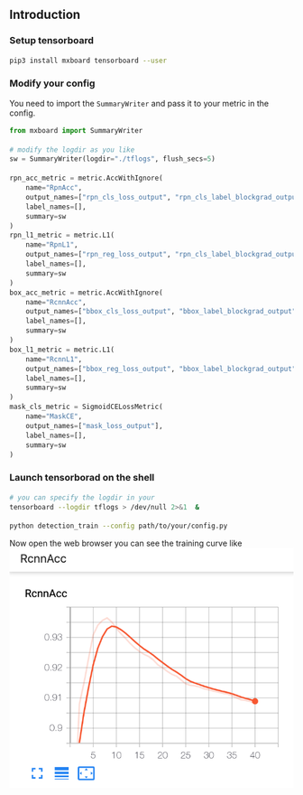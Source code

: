 ## Introduction

### Setup tensorboard
```bash
pip3 install mxboard tensorboard --user
```

### Modify your config
You need to import the `SummaryWriter` and pass it to your metric in the config.

```python
from mxboard import SummaryWriter

# modify the logdir as you like
sw = SummaryWriter(logdir="./tflogs", flush_secs=5)  

rpn_acc_metric = metric.AccWithIgnore(
    name="RpnAcc",
    output_names=["rpn_cls_loss_output", "rpn_cls_label_blockgrad_output"],
    label_names=[],
    summary=sw
)
rpn_l1_metric = metric.L1(
    name="RpnL1",
    output_names=["rpn_reg_loss_output", "rpn_cls_label_blockgrad_output"],
    label_names=[],
    summary=sw
)
box_acc_metric = metric.AccWithIgnore(
    name="RcnnAcc",
    output_names=["bbox_cls_loss_output", "bbox_label_blockgrad_output"],
    label_names=[],
    summary=sw
)
box_l1_metric = metric.L1(
    name="RcnnL1",
    output_names=["bbox_reg_loss_output", "bbox_label_blockgrad_output"],
    label_names=[],
    summary=sw
)
mask_cls_metric = SigmoidCELossMetric(
    name="MaskCE",
    output_names=["mask_loss_output"],
    label_names=[],
    summary=sw
)
```


### Launch tensorborad on the shell
```bash
# you can specify the logdir in your 
tensorboard --logdir tflogs > /dev/null 2>&1  &

python detection_train --config path/to/your/config.py
```

Now open the web browser you can see the training curve like
![training_curve](image/tensorboard_screenshot.png)
